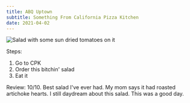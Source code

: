 ```yaml
---
title: ABQ Uptown
subtitle: Something From California Pizza Kitchen
date: 2021-04-02
---
```


![Salad with some sun dried tomatoes on it](image-1.png)

Steps:
1. Go to CPK
2. Order this bitchin' salad
3. Eat it

Review:
10/10.
Best salad I've ever had. My mom says it had roasted artichoke hearts. I still daydream about this salad. This was a good day.